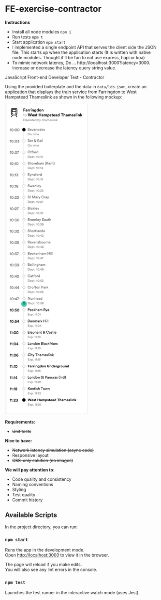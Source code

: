# FE-exercise-contractor

**Instructions**
 - Install all node modules `npm i`
 - Run tests `npm t`
 - Start application `npm start`
 - I implemented a single endpoint API that serves the client side the JSON file. This starts up when the application starts (It is written with native node modules. Thought it'll be fun to not use express, hapi or koa)
 - To mimic network latency, Do ... http://localhost:3000?latency=3000. Increase or decrease the latency query string value.

JavaScript Front-end Developer Test - Contractor

Using the provided boilerplate and the data in `data/ldb.json`, create an application that displays the train service from Farringdon to West Hampstead Thameslink as shown in the following mockup:

![mockup](Farringdon_to_West_Hampstead_Thameslink___Live_Departures___Arrivals.png)

**Requirements:**
 - ~~Unit tests~~

**Nice to have:**
 - ~~Network latency simulation (async code)~~
 - Responsive layout
 - ~~CSS-only solution (no images)~~

**We will pay attention to:**
 - Code quality and consistency
 - Naming conventions
 - Styling
 - Test quality
 - Commit history

## Available Scripts

In the project directory, you can run:

### `npm start`

Runs the app in the development mode.<br>
Open [http://localhost:3000](http://localhost:3000) to view it in the browser.

The page will reload if you make edits.<br>
You will also see any lint errors in the console.

### `npm test`

Launches the test runner in the interactive watch mode (uses Jest).
